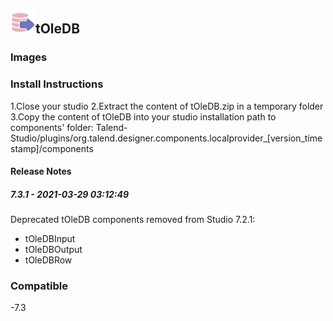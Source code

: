 ## <img src='./logo.jpg' width='40' height='40'>tOleDB

### Images



### Install Instructions
1.Close your studio
2.Extract the content of tOleDB.zip in a temporary folder
3.Copy the content of tOleDB into your studio installation path to components' folder: Talend-Studio/plugins/org.talend.designer.components.localprovider_[version_timestamp]/components

#### Release Notes

##### 7.3.1 - 2021-03-29 03:12:49
Deprecated tOleDB components removed from Studio 7.2.1:
- tOleDBInput
- tOleDBOutput
- tOleDBRow
### Compatible
 -7.3